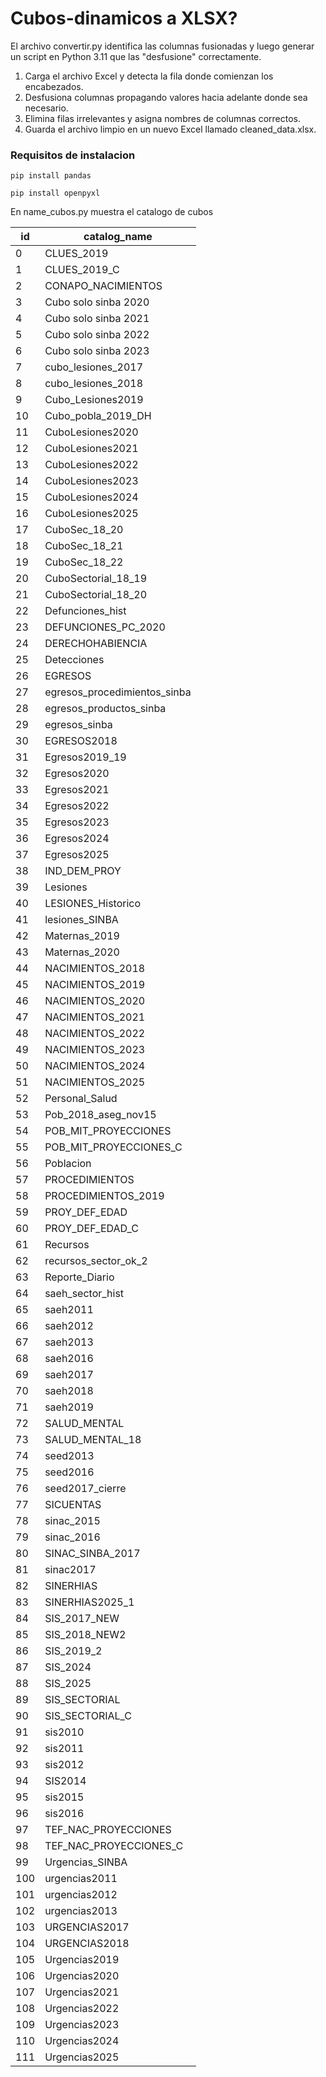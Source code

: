 # Cubos-dinamicos a XLSX?

El archivo convertir.py identifica las columnas fusionadas y luego generar un script en Python 3.11 que las "desfusione" correctamente.

1. Carga el archivo Excel y detecta la fila donde comienzan los encabezados.
2. Desfusiona columnas propagando valores hacia adelante donde sea necesario.
3. Elimina filas irrelevantes y asigna nombres de columnas correctos.
4. Guarda el archivo limpio en un nuevo Excel llamado cleaned_data.xlsx.

### Requisitos de instalacion
```
pip install pandas

pip install openpyxl
```




En name_cubos.py muestra el catalogo de cubos

|id| catalog_name|
|--|--|
|0    |                  CLUES_2019|
|1      |              CLUES_2019_C|
|2       |       CONAPO_NACIMIENTOS|
|3       |     Cubo solo sinba 2020|
|4     |       Cubo solo sinba 2021|
|5  |          Cubo solo sinba 2022|
6|            Cubo solo sinba 2023|
7 |             cubo_lesiones_2017|
8  |            cubo_lesiones_2018|
9   |            Cubo_Lesiones2019|
10   |          Cubo_pobla_2019_DH|
11    |           CuboLesiones2020|
12     |          CuboLesiones2021|
13      |         CuboLesiones2022|
14       |        CuboLesiones2023|
15        |       CuboLesiones2024|
16         |      CuboLesiones2025|
17          |        CuboSec_18_20|
18           |       CuboSec_18_21|
19            |      CuboSec_18_22|
|20|            CuboSectorial_18_19|
21  |          CuboSectorial_18_20|
22   |            Defunciones_hist|
23    |        DEFUNCIONES_PC_2020|
24     |          DERECHOHABIENCIA|
25      |              Detecciones|
26   |                     EGRESOS|
27  | egresos_procedimientos_sinba|
28    |    egresos_productos_sinba|
29     |             egresos_sinba|
30      |              EGRESOS2018|
31       |          Egresos2019_19|
32        |            Egresos2020|
33         |           Egresos2021|
34          |          Egresos2022|
35           |         Egresos2023|
36            |        Egresos2024|
37             |       Egresos2025|
38              |     IND_DEM_PROY|
39               |        Lesiones|
40|             LESIONES_Historico|
41 |                lesiones_SINBA|
42  |                Maternas_2019|
43   |               Maternas_2020|
44    |           NACIMIENTOS_2018|
45     |          NACIMIENTOS_2019|
46      |         NACIMIENTOS_2020|
47       |        NACIMIENTOS_2021|
48        |       NACIMIENTOS_2022|
49         |      NACIMIENTOS_2023|
50          |     NACIMIENTOS_2024|
51           |    NACIMIENTOS_2025|
52            |     Personal_Salud|
53|            Pob_2018_aseg_nov15|
54 |          POB_MIT_PROYECCIONES|
55  |       POB_MIT_PROYECCIONES_C|
56   |                   Poblacion|
57    |             PROCEDIMIENTOS|
58     |       PROCEDIMIENTOS_2019|
59      |            PROY_DEF_EDAD|
60       |         PROY_DEF_EDAD_C|
61        |               Recursos|
62         |  recursos_sector_ok_2|
63          |       Reporte_Diario|
64           |    saeh_sector_hist|
65            |           saeh2011|
66             |          saeh2012|
67              |         saeh2013|
68               |        saeh2016|
69                |       saeh2017|
70                 |      saeh2018|
71                  |     saeh2019|
72                   |SALUD_MENTAL|
73|                SALUD_MENTAL_18|
74 |                      seed2013|
75  |                     seed2016|
76   |             seed2017_cierre|
77    |                  SICUENTAS|
78     |                sinac_2015|
79      |               sinac_2016|
80       |        SINAC_SINBA_2017|
81        |              sinac2017|
82         |             SINERHIAS|
83          |      SINERHIAS2025_1|
84           |        SIS_2017_NEW|
85            |      SIS_2018_NEW2|
86             |        SIS_2019_2|
87              |         SIS_2024|
88               |        SIS_2025|
89                |  SIS_SECTORIAL|
90|                SIS_SECTORIAL_C|
91 |                       sis2010|
92  |                      sis2011|
93   |                     sis2012|
94    |                    SIS2014|
95     |                   sis2015|
96      |                  sis2016|
97       |    TEF_NAC_PROYECCIONES|
98        | TEF_NAC_PROYECCIONES_C|
99         |       Urgencias_SINBA|
100         |        urgencias2011|
101          |       urgencias2012|
102           |      urgencias2013|
103            |     URGENCIAS2017|
104             |    URGENCIAS2018|
105              |   Urgencias2019|
106               |  Urgencias2020|
107                | Urgencias2021|
108                 |Urgencias2022|
109|                 Urgencias2023|
110 |                Urgencias2024|
111  |               Urgencias2025|
